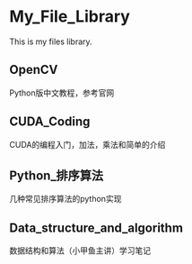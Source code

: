 # My_File_Library
 This is my files library.

## OpenCV

Python版中文教程，参考官网

## CUDA_Coding

CUDA的编程入门，加法，乘法和简单的介绍

## Python_排序算法

几种常见排序算法的python实现

## Data_structure_and_algorithm

数据结构和算法（小甲鱼主讲）学习笔记
